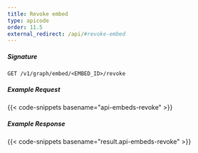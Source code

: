 ```yaml
---
title: Revoke embed
type: apicode
order: 11.5
external_redirect: /api/#revoke-embed
---
```


##### Signature
`GET /v1/graph/embed/<EMBED_ID>/revoke`
##### Example Request
{{< code-snippets basename="api-embeds-revoke" >}}
##### Example Response
{{< code-snippets basename="result.api-embeds-revoke" >}}
